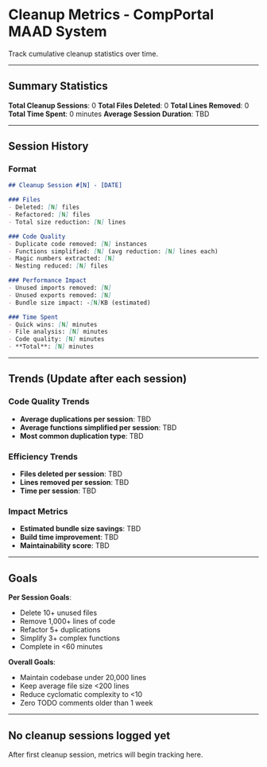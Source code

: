 # Cleanup Metrics - CompPortal MAAD System

Track cumulative cleanup statistics over time.

---

## Summary Statistics

**Total Cleanup Sessions**: 0
**Total Files Deleted**: 0
**Total Lines Removed**: 0
**Total Time Spent**: 0 minutes
**Average Session Duration**: TBD

---

## Session History

### Format

```markdown
## Cleanup Session #[N] - [DATE]

### Files
- Deleted: [N] files
- Refactored: [N] files
- Total size reduction: [N] lines

### Code Quality
- Duplicate code removed: [N] instances
- Functions simplified: [N] (avg reduction: [N] lines each)
- Magic numbers extracted: [N]
- Nesting reduced: [N] files

### Performance Impact
- Unused imports removed: [N]
- Unused exports removed: [N]
- Bundle size impact: -[N]KB (estimated)

### Time Spent
- Quick wins: [N] minutes
- File analysis: [N] minutes
- Code quality: [N] minutes
- **Total**: [N] minutes
```

---

## Trends (Update after each session)

### Code Quality Trends
- **Average duplications per session**: TBD
- **Average functions simplified per session**: TBD
- **Most common duplication type**: TBD

### Efficiency Trends
- **Files deleted per session**: TBD
- **Lines removed per session**: TBD
- **Time per session**: TBD

### Impact Metrics
- **Estimated bundle size savings**: TBD
- **Build time improvement**: TBD
- **Maintainability score**: TBD

---

## Goals

**Per Session Goals**:
- Delete 10+ unused files
- Remove 1,000+ lines of code
- Refactor 5+ duplications
- Simplify 3+ complex functions
- Complete in <60 minutes

**Overall Goals**:
- Maintain codebase under 20,000 lines
- Keep average file size <200 lines
- Reduce cyclomatic complexity to <10
- Zero TODO comments older than 1 week

---

## No cleanup sessions logged yet

After first cleanup session, metrics will begin tracking here.
